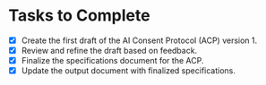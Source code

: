 # Tasks to Complete

- [x] Create the first draft of the AI Consent Protocol (ACP) version 1.
- [x] Review and refine the draft based on feedback.
- [x] Finalize the specifications document for the ACP.
- [x] Update the output document with finalized specifications.
